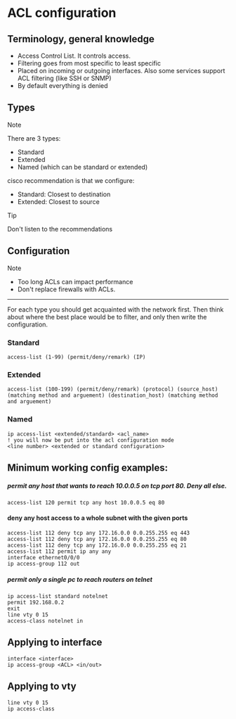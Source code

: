 # ACL configuration

Terminology, general knowledge
---
- Access Control List. It controls access.
- Filtering goes from most specific to least specific
- Placed on incoming or outgoing interfaces. Also some services support ACL filtering (like SSH or SNMP)
- By default everything is denied

Types
---

> [!NOTE]
> There are 3 types:
> - Standard
> - Extended
> - Named (which can be standard or extended)

cisco recommendation is that we configure:
- Standard: Closest to destination
- Extended: Closest to source

> [!TIP]
>  Don't listen to the recommendations


Configuration
---

> [!NOTE]
> - Too long ACLs can impact performance
>- Don't replace firewalls with ACLs.

---
For each type you should get acquainted with the network first. Then think about where the best place would be to filter, and only then write the configuration.

### Standard
```
access-list (1-99) (permit/deny/remark) (IP)
```


### Extended
```
access-list (100-199) (permit/deny/remark) (protocol) (source_host) (matching method and arguement) (destination_host) (matching method and arguement)
```

### Named
```
ip access-list <extended/standard> <acl_name>
! you will now be put into the acl configuration mode
<line number> <extended or standard configuration>
```

Minimum working config examples:
---

##### permit any host that wants to reach 10.0.0.5 on tcp port 80. Deny all else.
```
access-list 120 permit tcp any host 10.0.0.5 eq 80
```

#### deny any host access to a whole subnet with the given ports
```
access-list 112 deny tcp any 172.16.0.0 0.0.255.255 eq 443
access-list 112 deny tcp any 172.16.0.0 0.0.255.255 eq 80
access-list 112 deny tcp any 172.16.0.0 0.0.255.255 eq 21
access-list 112 permit ip any any 
interface ethernet0/0/0
ip access-group 112 out
```

##### permit only a single pc to reach routers on telnet
```
ip access-list standard notelnet
permit 192.168.0.2
exit
line vty 0 15
access-class notelnet in
```

## Applying to interface
```
interface <interface>
ip access-group <ACL> <in/out>
```

## Applying to vty 
```
line vty 0 15
ip access-class 
```

